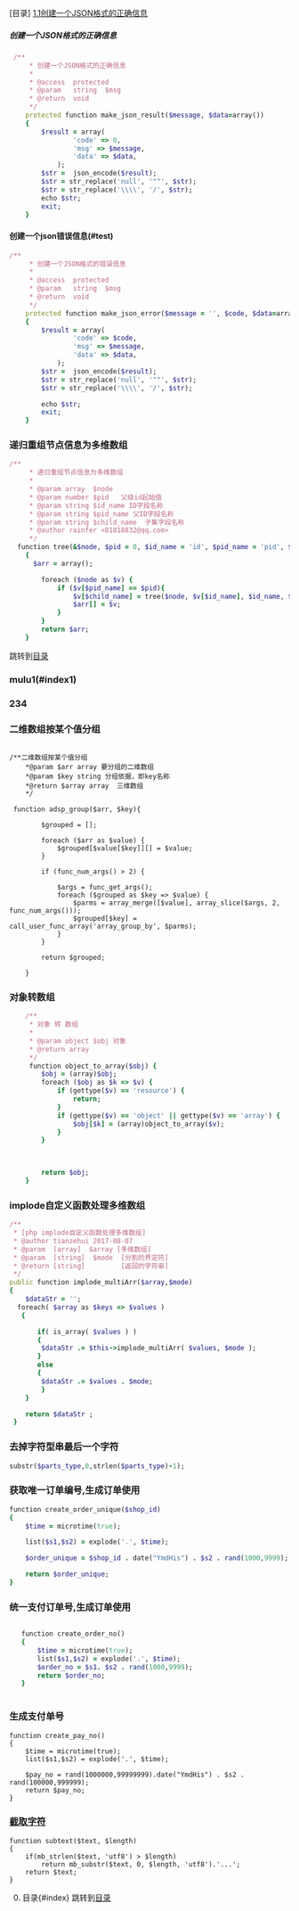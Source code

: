 
[目录]
[1.1创建一个JSON格式的正确信息](makejsonresult)

##### 创建一个JSON格式的正确信息<div id="makejsonresult">
```ruby
 /**
     * 创建一个JSON格式的正确信息
     *
     * @access  protected
     * @param   string  $msg
     * @return  void
     */
    protected function make_json_result($message, $data=array())
    {
    	$result = array(
    			'code' => 0,
    			'msg' => $message,
                'data' => $data,
    		);
    	$str =  json_encode($result);
        $str = str_replace('null', '""', $str);
        $str = str_replace('\\\\', '/', $str);
        echo $str;
        exit;
    }
```

#### 创建一个json错误信息(#test)
```ruby
/**
     * 创建一个JSON格式的错误信息
     *
     * @access  protected
     * @param   string  $msg
     * @return  void
     */
    protected function make_json_error($message = '', $code, $data=array())
    {
    	$result = array(
    			'code' => $code,
    			'msg' => $message,
    			'data' => $data,
    		);
    	$str =  json_encode($result);
        $str = str_replace('null', '""', $str);
        $str = str_replace('\\\\', '/', $str);

        echo $str;
        exit;
    }
```
### 递归重组节点信息为多维数组
```Ruby
/**
     * 递归重组节点信息为多维数组
     *
     * @param array  $node 
     * @param number $pid   父级id起始值
     * @param string $id_name ID字段名称
     * @param string $pid_name 父ID字段名称
     * @param string $child_name  子集字段名称
     * @author rainfer <81818832@qq.com>
     */
  function tree(&$node, $pid = 0, $id_name = 'id', $pid_name = 'pid', $child_name = '_child')
    {
      $arr = array();

        foreach ($node as $v) {
            if ($v[$pid_name] == $pid){
                $v[$child_name] = tree($node, $v[$id_name], $id_name, $pid_name, $child_name);
                $arr[] = $v;
            } 
        }
        return $arr;
    }
```
跳转到[目录](#index)
### mulu1(#index1)
### <div id="index1">234</div>
### 二维数组按某个值分组
```

/**二维数组按某个值分组
    *@param $arr array 要分组的二维数组
    *@param $key string 分组依据，即key名称
    *@return $array array  三维数组
    */

 function adsp_group($arr, $key){
        
        $grouped = [];

        foreach ($arr as $value) {
            $grouped[$value[$key]][] = $value;
        }

        if (func_num_args() > 2) {

            $args = func_get_args();
            foreach ($grouped as $key => $value) {
                $parms = array_merge([$value], array_slice($args, 2, func_num_args()));
                $grouped[$key] = call_user_func_array('array_group_by', $parms);
            }
        }

        return $grouped;
        
    }  
```
### 对象转数组
```ruby
    /**
     * 对象 转 数组
     *
     * @param object $obj 对象
     * @return array
     */
     function object_to_array($obj) {
        $obj = (array)$obj;
        foreach ($obj as $k => $v) {
            if (gettype($v) == 'resource') {
                return;
            }
            if (gettype($v) == 'object' || gettype($v) == 'array') {
                $obj[$k] = (array)object_to_array($v);
            }
        }

        

        return $obj;
    }
```
    
### implode自定义函数处理多维数组



```ruby
/**
 * [php implode自定义函数处理多维数组]
 * @author tianzehui 2017-08-07
 * @param  [array]  $array [多维数组]
 * @param  [string]  $mode  [分割的界定符]
 * @return [string]         [返回的字符串]
 */
public function implode_multiArr($array,$mode)
{
	$dataStr = '';
  foreach( $array as $keys => $values )
   {

	   if( is_array( $values ) )
	   {
	    $dataStr .= $this->implode_multiArr( $values, $mode );
	   }
	   else
	   { 
   		$dataStr .= $values . $mode;
		} 
	}  

  	return $dataStr ;
 }
```
### 去掉字符型串最后一个字符
```ruby
substr($parts_type,0,strlen($parts_type)-1);
```
### 获取唯一订单编号,生成订单使用
```ruby
function create_order_unique($shop_id)
{
    $time = microtime(true);

    list($s1,$s2) = explode('.', $time);

    $order_unique = $shop_id . date("YmdHis") . $s2 . rand(1000,9999);

    return $order_unique;
}
```
  

### 统一支付订单号,生成订单使用

 ```ruby
 
    function create_order_no()
    {
        $time = microtime(true);
        list($s1,$s2) = explode('.', $time);
        $order_no = $s1. $s2 . rand(1000,9999);
        return $order_no;
    }
    
```
### 生成支付单号

    function create_pay_no()
    {
        $time = microtime(true);
        list($s1,$s2) = explode('.', $time);
    
        $pay_no = rand(1000000,99999999).date("YmdHis") . $s2 . rand(100000,999999);
        return $pay_no;
    }
    
### [截取字符](#subtext)
    function subtext($text, $length)
    {
        if(mb_strlen($text, 'utf8') > $length)
            return mb_substr($text, 0, $length, 'utf8').'...';
        return $text;
    }
    
0. 目录{#index}
跳转到[目录](#index)
